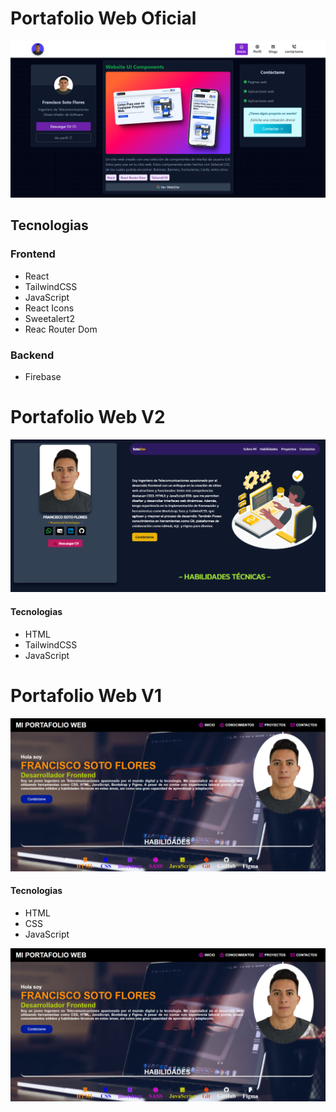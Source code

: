 # Portafolio Web Oficial

![portafolio web](https://github.com/sotoflore/Portafolio-Web-Oficial/blob/main/public/portafolio-web.png)

## Tecnologias
### Frontend
- React
- TailwindCSS
- JavaScript
- React Icons
- Sweetalert2
- Reac Router Dom
### Backend 
- Firebase

# Portafolio Web V2
![portafolio web](https://github.com/sotoflore/Portfolio-Web-2023/blob/main/src/assets/portafolio-web.png)

#### Tecnologias
- HTML
- TailwindCSS
- JavaScript

# Portafolio Web V1
![portafolio web](https://github.com/sotoflore/Portafolio-Web-2022/blob/main/imagenes/portafolio-web.png)

#### Tecnologias
- HTML
- CSS
- JavaScript

























































































































![portafolio web](https://github.com/sotoflore/Portafolio-Web-2022/blob/main/imagenes/portafolio-web.png)


